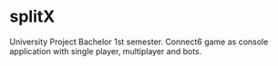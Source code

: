 # splitX
University Project Bachelor 1st semester. Connect6 game as console application with single player, multiplayer and bots.
